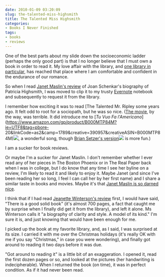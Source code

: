 ```yaml
---
date: 2010-01-09 03:20:09
slug: the-talented-miss-highsmith
title: The Talented Miss Highsmith
categories:
- Books I Never Finished
tags:
- books
- reviews
---
```


One of the best parts about my slide down the socioeconomic ladder (perhaps the only good part) is that I no longer believe that I must own a book in order to read it.  My love affair with the library, and [one library in particular](https://www.wellesleyfreelibrary.org/home/), has reached that place where I am comfortable and confident in the endurance of our romance.

So when I read [Janet Maslin's review](https://www.nytimes.com/2009/12/03/books/03book.html) of Joan Schenkar's biography of Patricia Highsmith, I was moved to clip it to my trusty [Evernote](https://evernote.com) notebook and subsequently to request it from the library.


I remember how exciting it was to read [The Talented Mr. Ripley some years ago. It felt odd to root for a sociopath, but he was so nice. ([The movie](https://www.amazon.com/gp/product/0792165020?ie=UTF8&tag=pbore-20&linkCode=as2&camp=1789&creative=390957&creativeASIN=0792165020), by the way, was terrible. It did introduce me to [_Tu Vuo Fa l'Americano_](https://www.amazon.com/gp/product/B000MTP84M?ie=UTF8&tag=pbore- 20&linkCode=as2&camp=1789&creative=390957&creativeASIN=B000MTP84M)![](https://www.assoc-amazon.com/e/ir?t=pbore-20&l=as2&o=1&a=B000MTP84M), a wonderful song, though [Brian Setzer's version](https://www.amazon.com/gp/product/B00004U8KD?ie=UTF8&tag=pbore-20&linkCode=as2&camp=1789&creative=390957&creativeASIN=B00004U8KD)![](https://www.assoc-amazon.com/e/ir?t=pbore-20&l=as2&o=1&a=B00004U8KD) is more fun.)

I am a sucker for book reviews.

Or maybe I'm a sucker for Janet Maslin. I don't remember whether I ever read any of her pieces in The Boston Phoenix or in The Real Paper back when I was in college, but I do know that any time I see her byline on a review, I'm likely to read it and likely to enjoy it. Maybe Janet (and since I've been reading her so long, I feel I can call her by her first name) and I share a similar taste in books and movies. Maybe it's that [Janet Maslin is so darned nice](https://www.slate.com/id/29811/).

I think that if I had read [Jeanette Winterson's review](https://www.nytimes.com/2009/12/20/books/review/Winterson-t.html?_r=1&pagewanted=all) first, I would have said, "There is a good solid book" (it's almost 700 pages, a fact that caught me by surprise when I finally did get it from the library), and left it alone. Ms Winterson calls it "a biography of clarity and style. A model of its kind." I'm sure it is, and just knowing that would have been enough for me.

I picked up the book at my favorite library, and, as I said, I was surprised at its size. I carried it with me over the Christmas holidays (it's really OK with me if you say "Christmas," in case you were wondering), and finally got around to reading it two days before it was due.

"Got around to reading it" is a little bit of an exaggeration. I opened it, read the first dozen pages or so, and looked at the pictures (her handwriting is indecipherable). When I returned the book (on time), it was in perfect condition. As if it had never been read.




